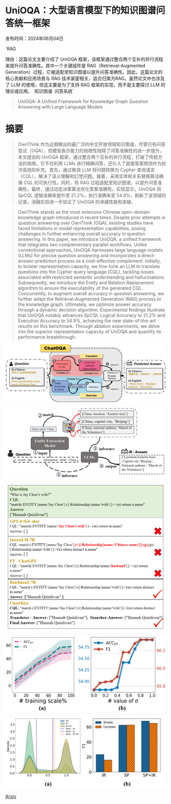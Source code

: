 # UniOQA：大型语言模型下的知识图谱问答统一框架

发布时间：2024年06月04日

`RAG

理由：这篇论文主要介绍了 UniOQA 框架，该框架通过整合两个互补的并行流程来提升问答准确性。其中一个关键组件是 RAG（Retrieval-Augmented Generation）过程，它被适配至知识图谱以提升问答准确性。因此，这篇论文的核心贡献和应用场景与 RAG 技术紧密相关，适合归类为RAG。虽然论文中也涉及了 LLM 的使用，但这主要是为了支持 RAG 框架的实现，而不是主要探讨 LLM 的理论或应用。` `知识图谱` `问答系统`

> UniOQA: A Unified Framework for Knowledge Graph Question Answering with Large Language Models

# 摘要

> OwnThink 作为近期推出的最广泛的中文开放领域知识图谱，尽管已有问答尝试（OQA），但模型表示能力的局限性阻碍了问答准确性的进一步提升。本文提出的 UniOQA 框架，通过整合两个互补的并行流程，打破了传统方法的局限。它不仅利用 LLMs 进行精确问答，还引入了直接答案预测作为经济高效的补充。首先，通过微调 LLM 将问题转换为 Cypher 查询语言（CQL），解决了语义理解和幻觉问题。接着，采用实体和关系替换算法确保 CQL 的可执行性。同时，将 RAG 过程适配至知识图谱，以提升问答准确性。最终，通过动态决策算法优化答案准确性。实验显示，UniOQA 将 SpCQL 逻辑准确率提升至 21.2%，执行准确率至 54.9%，刷新了该领域的记录。消融实验进一步验证了 UniOQA 的卓越性能和突破。

> OwnThink stands as the most extensive Chinese open-domain knowledge graph introduced in recent times. Despite prior attempts in question answering over OwnThink (OQA), existing studies have faced limitations in model representation capabilities, posing challenges in further enhancing overall accuracy in question answering. In this paper, we introduce UniOQA, a unified framework that integrates two complementary parallel workflows. Unlike conventional approaches, UniOQA harnesses large language models (LLMs) for precise question answering and incorporates a direct-answer-prediction process as a cost-effective complement. Initially, to bolster representation capacity, we fine-tune an LLM to translate questions into the Cypher query language (CQL), tackling issues associated with restricted semantic understanding and hallucinations. Subsequently, we introduce the Entity and Relation Replacement algorithm to ensure the executability of the generated CQL. Concurrently, to augment overall accuracy in question answering, we further adapt the Retrieval-Augmented Generation (RAG) process to the knowledge graph. Ultimately, we optimize answer accuracy through a dynamic decision algorithm. Experimental findings illustrate that UniOQA notably advances SpCQL Logical Accuracy to 21.2% and Execution Accuracy to 54.9%, achieving the new state-of-the-art results on this benchmark. Through ablation experiments, we delve into the superior representation capacity of UniOQA and quantify its performance breakthrough.

![UniOQA：大型语言模型下的知识图谱问答统一框架](../../../paper_images/2406.02110/all.png)

![UniOQA：大型语言模型下的知识图谱问答统一框架](../../../paper_images/2406.02110/ir.png)

![UniOQA：大型语言模型下的知识图谱问答统一框架](../../../paper_images/2406.02110/case.png)

![UniOQA：大型语言模型下的知识图谱问答统一框架](../../../paper_images/2406.02110/pyraa.png)

![UniOQA：大型语言模型下的知识图谱问答统一框架](../../../paper_images/2406.02110/2.png)

[Arxiv](https://arxiv.org/abs/2406.02110)